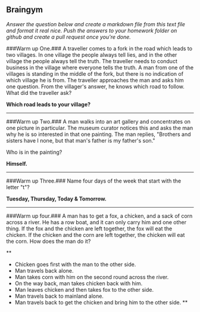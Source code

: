 Braingym
-------- 
*Answer the question below and create a markdown file from this text file and format it real nice. Push the answers to your homework folder on github and create a pull request once you're done.*


###Warm up One.###
A traveller comes to a fork in the road which leads to two villages. In one village the people always tell lies, and in the other village the people always tell the truth. The traveller needs to conduct business in the village where everyone tells the truth. A man from one of the villages is standing in the middle of the fork, but there is no indication of which village he is from. The traveller approaches the man and asks him one question. From the villager's answer, he knows which road to follow. What did the traveller ask?

**Which road leads to your village?**

----------

###Warm up Two.###
A man walks into an art gallery and concentrates on one picture in particular. The museum curator notices this and asks the man why he is so interested in that one painting. The man replies, "Brothers and sisters have I none, but that man's father is my father's son."

Who is in the painting?

**Himself.**

-----------

###Warm up Three.###
Name four days of the week that start with the letter "t"?

**Tuesday, Thursday, Today & Tomorrow.**

-----------

###Warm up four.###
A man has to get a fox, a chicken, and a sack of corn across a river. He has a row boat, and it can only carry him and one other thing. If the fox and the chicken are left together, the fox will eat the chicken. If the chicken and the corn are left together, the chicken will eat the corn. How does the man do it?

**
- Chicken goes first with the man to the other side.
- Man travels back alone.
- Man takes corn with him on the second round across the river.
- On the way back, man takes chicken back with him.
- Man leaves chicken and then takes fox to the other side.
- Man travels back to mainland alone.
- Man travels back to get the chicken and bring him to the other side.
**

